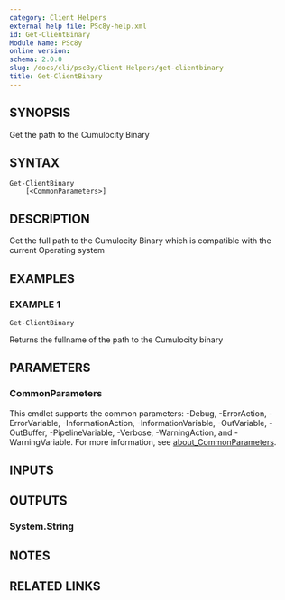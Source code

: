 ```yaml
---
category: Client Helpers
external help file: PSc8y-help.xml
id: Get-ClientBinary
Module Name: PSc8y
online version:
schema: 2.0.0
slug: /docs/cli/psc8y/Client Helpers/get-clientbinary
title: Get-ClientBinary
---
```




## SYNOPSIS
Get the path to the Cumulocity Binary

## SYNTAX

```
Get-ClientBinary
	[<CommonParameters>]
```

## DESCRIPTION
Get the full path to the Cumulocity Binary which is compatible with the current Operating system

## EXAMPLES

### EXAMPLE 1
```
Get-ClientBinary
```

Returns the fullname of the path to the Cumulocity binary

## PARAMETERS

### CommonParameters
This cmdlet supports the common parameters: -Debug, -ErrorAction, -ErrorVariable, -InformationAction, -InformationVariable, -OutVariable, -OutBuffer, -PipelineVariable, -Verbose, -WarningAction, and -WarningVariable. For more information, see [about_CommonParameters](http://go.microsoft.com/fwlink/?LinkID=113216).

## INPUTS

## OUTPUTS

### System.String
## NOTES

## RELATED LINKS
